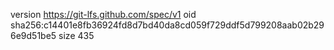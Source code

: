 version https://git-lfs.github.com/spec/v1
oid sha256:c14401e8fb36924fd8d7bd40da8cd059f729ddf5d799208aab02b296e9d51be5
size 435
